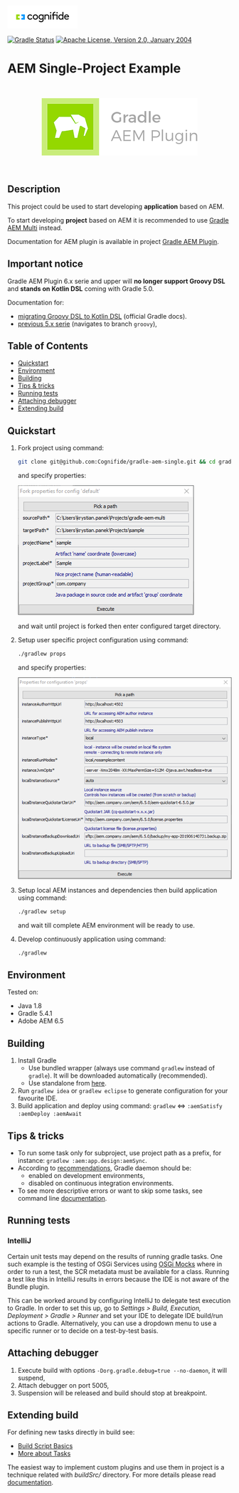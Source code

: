 ![Cognifide logo](docs/cognifide-logo.png)

[![Gradle Status](https://gradleupdate.appspot.com/Cognifide/gradle-aem-single/status.svg?random=123)](https://gradleupdate.appspot.com/Cognifide/gradle-aem-single/status)
[![Apache License, Version 2.0, January 2004](https://img.shields.io/github/license/Cognifide/gradle-aem-single.svg?label=License)](http://www.apache.org/licenses/)

# AEM Single-Project Example

<br>
<p align="center">
  <img src="docs/logo.png" alt="Gradle AEM Plugin Logo"/>
</p>
<br>

## Description

This project could be used to start developing **application** based on AEM.

To start developing **project** based on AEM it is recommended to use [Gradle AEM Multi](https://github.com/Cognifide/gradle-aem-multi) instead.

Documentation for AEM plugin is available in project [Gradle AEM Plugin](https://github.com/Cognifide/gradle-aem-plugin).

## Important notice 

Gradle AEM Plugin 6.x serie and upper will **no longer support Groovy DSL** and **stands on Kotlin DSL** coming with Gradle 5.0.

Documentation for:

* [migrating Groovy DSL to Kotlin DSL](https://guides.gradle.org/migrating-build-logic-from-groovy-to-kotlin) (official Gradle docs).
* [previous 5.x serie](https://github.com/Cognifide/gradle-aem-single/tree/groovy) (navigates to branch `groovy`),

## Table of Contents

* [Quickstart](#quickstart)
* [Environment](#environment)
* [Building](#building)
* [Tips &amp; tricks](#tips--tricks)
* [Running tests](#running-tests)
* [Attaching debugger](#attaching-debugger)
* [Extending build](#extending-build)

## Quickstart

1. Fork project using command:

    ```bash
    git clone git@github.com:Cognifide/gradle-aem-single.git && cd gradle-aem-single && ./gradlew fork
    ```

    and specify properties:

    ![Fork Props Dialog](docs/fork-default-dialog.png?123)
    
    and wait until project is forked then enter configured target directory.

2. Setup user specific project configuration using command:

    ```bash
    ./gradlew props
    ```
    
    and specify properties:

    ![Fork Props Dialog](docs/fork-props-dialog.png)

3. Setup local AEM instances and dependencies then build application using command:

    ```bash
    ./gradlew setup
    ```
    
    and wait till complete AEM environment will be ready to use.
  
4. Develop continuously application using command:

    ```bash
    ./gradlew
    ```

## Environment

Tested on:

* Java 1.8
* Gradle 5.4.1
* Adobe AEM 6.5

## Building

1. Install Gradle
    * Use bundled wrapper (always use command `gradlew` instead of `gradle`). It will be downloaded automatically (recommended).
    * Use standalone from [here](https://docs.gradle.org/current/userguide/installation.html).
2. Run `gradlew idea` or `gradlew eclipse` to generate configuration for your favourite IDE.
3. Build application and deploy using command: `gradlew` <=> `:aemSatisfy :aemDeploy :aemAwait`

## Tips & tricks

* To run some task only for subproject, use project path as a prefix, for instance: `gradlew :aem:app.design:aemSync`.
* According to [recommendations](https://docs.gradle.org/current/userguide/gradle_daemon.html), Gradle daemon should be: 
    * enabled on development environments,
    * disabled on continuous integration environments.
* To see more descriptive errors or want to skip some tasks, see command line [documentation](https://docs.gradle.org/current/userguide/command_line_interface.html).

## Running tests 

### IntelliJ

Certain unit tests may depend on the results of running gradle tasks. One such example is the testing of OSGi Services using [OSGi Mocks](https://sling.apache.org/documentation/development/osgi-mock.html) where in order to run a test, the SCR metadata must be available for a class. Running a test like this in IntelliJ results in errors because the IDE is not aware of the Bundle plugin.

This can be worked around by configuring IntelliJ to delegate test execution to Gradle. In order to set this up, go to _Settings > Build, Execution, Deployment > Gradle > Runner_ and set your IDE to delegate IDE build/run actions to Gradle. Alternatively, you can use a dropdown menu to use a specific runner or to decide on a test-by-test basis.

## Attaching debugger

1. Execute build with options `-Dorg.gradle.debug=true --no-daemon`, it will suspend,
2. Attach debugger on port 5005,
3. Suspension will be released and build should stop at breakpoint.

## Extending build

For defining new tasks directly in build see:

 * [Build Script Basics](https://docs.gradle.org/current/userguide/tutorial_using_tasks.html)
 * [More about Tasks](https://docs.gradle.org/current/userguide/more_about_tasks.html)

The easiest way to implement custom plugins and use them in project is a technique related with _buildSrc/_ directory.
For more details please read [documentation](https://docs.gradle.org/current/userguide/organizing_build_logic.html#sec:build_sources).
